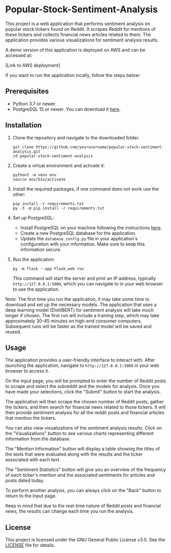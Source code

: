 # Popular-Stock-Sentiment-Analysis

This project is a web application that performs sentiment analysis on popular stock tickers found on Reddit. It scrapes Reddit for mentions of these tickers and collects financial news articles related to them. The application provides various visualizations for sentiment analysis results.

A demo version of this application is deployed on AWS and can be accessed at:

[Link to AWS deployment]

If you want to run the application locally, follow the steps below:

## Prerequisites

- Python 3.7 or newer
- PostgreSQL 15 or newer. You can download it [here](https://www.postgresql.org/download/).

## Installation

1. Clone the repository and navigate to the downloaded folder.
    ```
    git clone https://github.com/yourusername/popular-stock-sentiment-analysis.git
    cd popular-stock-sentiment-analysis
    ```

2. Create a virtual environment and activate it:
    ```
    python3 -m venv env
    source env/bin/activate
    ```

3. Install the required packages, if one command does not work use the other:
    ```
    pip install -r requirements.txt
    py -3 -m pip install -r requirements.txt

    ```

4. Set up PostgreSQL:
    - Install PostgreSQL on your machine following the instructions [here](https://www.postgresql.org/docs/current/install-procedure.html).
    - Create a new PostgreSQL database for the application.
    - Update the `database_config.py` file in your application's configuration with your information. Make sure to keep this information secure.

5. Run the application:
    ```
    py -m flask --app Flask_web run
    ```
    This command will start the server and print an IP address, typically `http://127.0.0.1:5000`, which you can navigate to in your web browser to use the application.

Note: The first time you run the application, it may take some time to download and set up the necessary models. The application that uses a deep learning model (DistilBERT) for sentiment analysis will take much longer if chosen. The first run will include a training step, which may take approximately 30-45 minutes on high-end consumer computers. Subsequent runs will be faster as the trained model will be saved and reused.

## Usage

The application provides a user-friendly interface to interact with. After launching the application, navigate to `http://127.0.0.1:5000` in your web browser to access it. 

On the Input page, you will be prompted to enter the number of Reddit posts to scrape and select the subreddit and the models for analysis. Once you have made your selections, click the "Submit" button to start the analysis.

The application will then scrape the chosen number of Reddit posts, gather the tickers, and then search for financial news related to those tickers. It will then provide sentiment analysis for all the reddit posts and financial articles that mention the tickers. 

You can also view visualizations of the sentiment analysis results. Click on the "Visualizations" button to see various charts representing different information from the database.

The "Mention Information" button will display a table showing the titles of the texts that were evaluated along with the results and the ticker associated with each text.

The "Sentiment Statistics" button will give you an overview of the frequency of each ticker's mention and the associated sentiments for articles and posts dated today.

To perform another analysis, you can always click on the "Back" button to return to the Input page.

Keep in mind that due to the real-time nature of Reddit posts and financial news, the results can change each time you run the analysis.

## License

This project is licensed under the GNU General Public License v3.0. See the [LICENSE](LICENSE) file for details.
